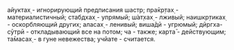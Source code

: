 айуктах̣ - игнорирующий предписания шастр; пра̄кр̣тах̣ - материалистичный; стабдхах̣ - упрямый; ш́ат̣хах̣ - лживый; наишкр̣тиках̣ - оскорбляющий других; аласах̣ - ленивый; виша̄дӣ - угрюмый; дӣргха-сӯтрӣ - откладывающий все на потом; ча - также; карта̄ - действующим; та̄масах̣ - в гуне невежества; учйате - считается.